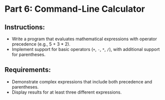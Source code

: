 # Part 6: Command-Line Calculator

## Instructions:
- Write a program that evaluates mathematical expressions with operator precedence (e.g., 5 + 3 * 2).
- Implement support for basic operators (`+`, `-`, `*`, `/`), with additional support for parentheses.

## Requirements:
- Demonstrate complex expressions that include both precedence and parentheses.
- Display results for at least three different expressions.
